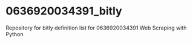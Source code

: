 # 0636920034391_bitly
Repository for bitly definition list for 0636920034391 Web Scraping with Python
